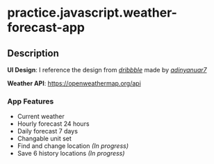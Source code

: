 # practice.javascript.weather-forecast-app

## Description

__UI Design__: I reference the design from *[dribbble](https://dribbble.com/shots/15292603-Weather-Conceptual-App-Design?utm_source=Clipboard_Shot&utm_campaign=adinyanuar7&utm_content=Weather%20Conceptual%20App%20Design&utm_medium=Social_Share&utm_source=Clipboard_Shot&utm_campaign=adinyanuar7&utm_content=Weather%20Conceptual%20App%20Design&utm_medium=Social_Share)* made by *[adinyanuar7](https://dribbble.com/adinyanuar7)*

__Weather API__: https://openweathermap.org/api

### App Features

- Current weather
- Hourly forecast 24 hours
- Daily forecast 7 days
- Changable unit set
- Find and change location *(In progress)*
- Save 6 history locations *(In progress)*
